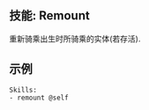技能: Remount
--------------------------

重新骑乘出生时所骑乘的实体(若存活).

示例
--------

    Skills:
    - remount @self

